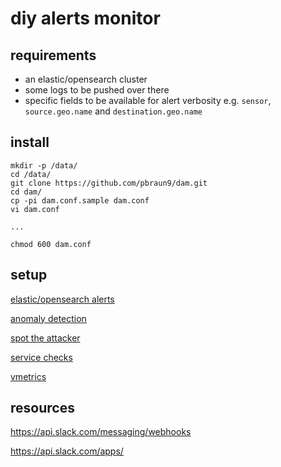 # diy alerts monitor

## requirements

- an elastic/opensearch cluster
- some logs to be pushed over there
- specific fields to be available for alert verbosity e.g. `sensor`, `source.geo.name` and `destination.geo.name`

## install

	mkdir -p /data/
	cd /data/
	git clone https://github.com/pbraun9/dam.git
	cd dam/
	cp -pi dam.conf.sample dam.conf
	vi dam.conf

	...

	chmod 600 dam.conf

## setup

[elastic/opensearch alerts](README.alerts.md)

[anomaly detection](README.detectors.md)

[spot the attacker](spot/README.md)

[service checks](README.svc.md)

[vmetrics](README.vmetrics.md)

## resources

https://api.slack.com/messaging/webhooks

https://api.slack.com/apps/

